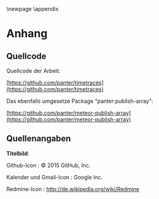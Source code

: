 \newpage
\appendix

# Anhang

## Quellcode

Quellcode der Arbeit:

[https://github.com/panter/timetraces](https://github.com/panter/timetraces)

Das ebenfalls umgesetze Package "panter:publish-array":

[https://github.com/panter/meteor-publish-array](https://github.com/panter/meteor-publish-array)



## Quellenangaben

**Titelbild**: 

Github-Icon
: 	© 2015 GitHub, Inc.

Kalender und Gmail-Icon
:	Google Inc.

Redmine-Icon
:	http://de.wikipedia.org/wiki/Redmine
